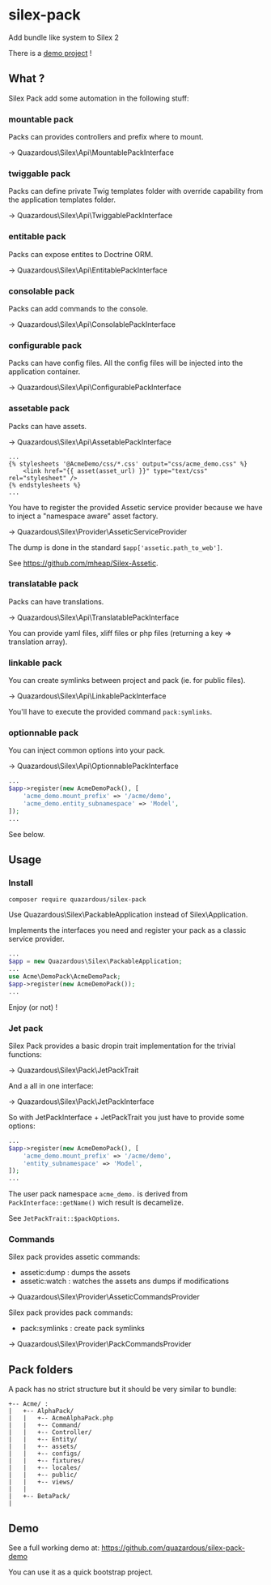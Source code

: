 # silex-pack
Add bundle like system to Silex 2

There is a [demo project](#demo) !

## What ?

Silex Pack add some automation in the following stuff:

### mountable pack

Packs can provides controllers and prefix where to mount.

-> Quazardous\Silex\Api\MountablePackInterface

### twiggable pack

Packs can define private Twig templates folder with override capability from the application templates folder.

-> Quazardous\Silex\Api\TwiggablePackInterface

### entitable pack

Packs can expose entites to Doctrine ORM.

-> Quazardous\Silex\Api\EntitablePackInterface

### consolable pack

Packs can add commands to the console.

-> Quazardous\Silex\Api\ConsolablePackInterface

### configurable pack

Packs can have config files. All the config files will be injected into the application container.

-> Quazardous\Silex\Api\ConfigurablePackInterface

### assetable pack

Packs can have assets.

-> Quazardous\Silex\Api\AssetablePackInterface

```twig
...
{% stylesheets '@AcmeDemo/css/*.css' output="css/acme_demo.css" %}
    <link href="{{ asset(asset_url) }}" type="text/css" rel="stylesheet" />
{% endstylesheets %}
...

```

You have to register the provided Assetic service provider because we have to inject a "namespace aware" asset factory.

-> Quazardous\Silex\Provider\AsseticServiceProvider

The dump is done in the standard `$app['assetic.path_to_web']`.

See https://github.com/mheap/Silex-Assetic.

### translatable pack

Packs can have translations.

-> Quazardous\Silex\Api\TranslatablePackInterface

You can provide yaml files, xliff files or php files (returning a key => translation array).


### linkable pack

You can create symlinks between project and pack (ie. for public files).

-> Quazardous\Silex\Api\LinkablePackInterface

You'll have to execute the provided command `pack:symlinks`.

### optionnable pack

You can inject common options into your pack.

-> Quazardous\Silex\Api\OptionnablePackInterface

```php
...
$app->register(new AcmeDemoPack(), [
    'acme_demo.mount_prefix' => '/acme/demo',
    'acme_demo.entity_subnamespace' => 'Model',
]);
...
```

See below.


## Usage

### Install

    composer require quazardous/silex-pack

Use Quazardous\Silex\PackableApplication instead of Silex\Application.

Implements the interfaces you need and register your pack as a classic service provider.

```php
...
$app = new Quazardous\Silex\PackableApplication;
...
use Acme\DemoPack\AcmeDemoPack;
$app->register(new AcmeDemoPack());
...
```

Enjoy (or not) !

### Jet pack

Silex Pack provides a basic dropin trait implementation for the trivial functions:

-> Quazardous\Silex\Pack\JetPackTrait

And a all in one interface:

-> Quazardous\Silex\Pack\JetPackInterface

So with JetPackInterface + JetPackTrait you just have to provide some options: 


```php
...
$app->register(new AcmeDemoPack(), [
    'acme_demo.mount_prefix' => '/acme/demo',
    'entity_subnamespace' => 'Model',
]);
...
```

The user pack namespace `acme_demo.` is derived from `PackInterface::getName()` wich result is decamelize.

See `JetPackTrait::$packOptions`.


### Commands

Silex pack provides assetic commands:

- assetic:dump : dumps the assets
- assetic:watch : watches the assets ans dumps if modifications

-> Quazardous\Silex\Provider\AsseticCommandsProvider

Silex pack provides pack commands:

- pack:symlinks : create pack symlinks

-> Quazardous\Silex\Provider\PackCommandsProvider

## Pack folders

A pack has no strict structure but it should be very similar to bundle:

```
+-- Acme/ :
|   +-- AlphaPack/
|   |   +-- AcmeAlphaPack.php
|   |   +-- Command/
|   |   +-- Controller/
|   |   +-- Entity/
|   |   +-- assets/
|   |   +-- configs/
|   |   +-- fixtures/
|   |   +-- locales/
|   |   +-- public/
|   |   +-- views/
|   |
|   +-- BetaPack/
|
```

## Demo

See a full working demo at:
https://github.com/quazardous/silex-pack-demo

You can use it as a quick bootstrap project. 

